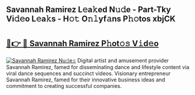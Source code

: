 ## Savannah Ramirez L𝚎a𝚔ed N𝚞𝚍e - Part-Tky Vi𝚍𝚎o L𝚎a𝚔s - H𝚘𝚝 O𝚗𝚕yf𝚊ns P𝚑𝚘tos xbjCK

# <h2><a href="http://kf0c4f.oniu.top/?m=Savannah+Ramirez">🔗👉 🔴 Savannah Ramirez P𝚑ot𝚘𝚜 V𝚒d𝚎o</a></h2>

[![Savannah Ramirez Nu𝚍e𝚜](https://i.imgur.com/0qMVB7G.gif)](http://kf0c4f.oniu.top/?m=Savannah+Ramirez)
Digital artist and amusement provider Savannah Ramirez, famed for disseminating dance and lifestyle content via viral dance sequences and succinct videos. Visionary entrepreneur Savannah Ramirez, famed for their innovative business ideas and commitment to creating successful companies.  
